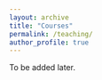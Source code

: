 ```yaml
---
layout: archive
title: "Courses"
permalink: /teaching/
author_profile: true
---
```


To be added later.
